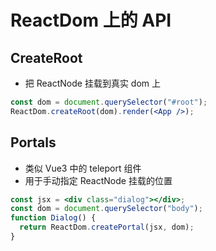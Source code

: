 # ReactDom 上的 API

## CreateRoot

- 把 ReactNode 挂载到真实 dom 上

```jsx
const dom = document.querySelector("#root");
ReactDom.createRoot(dom).render(<App />);
```

## Portals

- 类似 Vue3 中的 teleport 组件
- 用于手动指定 ReactNode 挂载的位置

```jsx
const jsx = <div class="dialog"></div>;
const dom = document.querySelector("body");
function Dialog() {
  return ReactDom.createPortal(jsx, dom);
}
```
